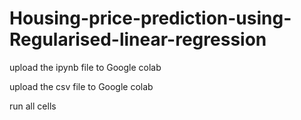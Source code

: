 # Housing-price-prediction-using-Regularised-linear-regression

upload the ipynb file to Google colab

upload the csv file to Google colab

run all cells
